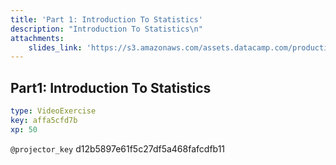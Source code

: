 ```yaml
---
title: 'Part 1: Introduction To Statistics'
description: "Introduction To Statistics\n"
attachments:
    slides_link: 'https://s3.amazonaws.com/assets.datacamp.com/production/course_22747/slides/chapter2.pdf'
---
```


## Part1: Introduction To Statistics

```yaml
type: VideoExercise
key: affa5cfd7b
xp: 50
```

`@projector_key`
d12b5897e61f5c27df5a468fafcdfb11
